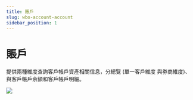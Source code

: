 ```yaml
---
title: 賬戶
slug: wbo-account-account
sidebar_position: 1
---
```



# 賬戶

提供兩種維度查詢客戶帳戶資產相關信息，分總覽 (單一客戶維度 與劵商維度)、與客戶帳戶余額和客戶帳戶明細。

<img src="/assets/CSgubSrTmoAMOvx0sQjcx7Mynmf.jpeg" src-width="1915" src-height="1134" align="center"/>


